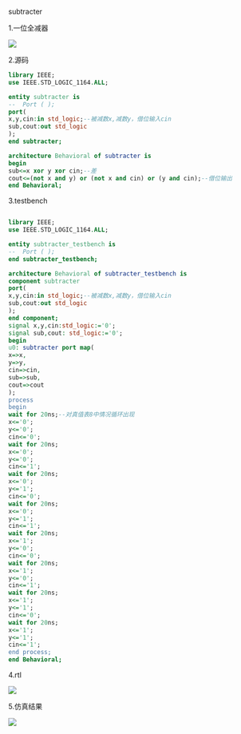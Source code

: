 subtracter

1.一位全减器

![](https://cdn.jsdelivr.net/gh/oscarzqf/typoraPictures/qq_pic_merged_1664196239502.jpg)

2.源码

```vhdl
library IEEE;
use IEEE.STD_LOGIC_1164.ALL;

entity subtracter is
--  Port ( );
port(
x,y,cin:in std_logic;--被减数x,减数y，借位输入cin
sub,cout:out std_logic
);
end subtracter;

architecture Behavioral of subtracter is
begin
sub<=x xor y xor cin;--差
cout<=(not x and y) or (not x and cin) or (y and cin);--借位输出
end Behavioral;
```

3.testbench

```vhdl

library IEEE;
use IEEE.STD_LOGIC_1164.ALL;

entity subtracter_testbench is
--  Port ( );
end subtracter_testbench;

architecture Behavioral of subtracter_testbench is
component subtracter
port(
x,y,cin:in std_logic;--被减数x,减数y，借位输入cin
sub,cout:out std_logic
);
end component;
signal x,y,cin:std_logic:='0';
signal sub,cout: std_logic:='0';
begin
u0: subtracter port map(
x=>x,
y=>y,
cin=>cin,
sub=>sub,
cout=>cout
);
process
begin
wait for 20ns;--对真值表8中情况循环出现
x<='0';
y<='0';
cin<='0';
wait for 20ns;
x<='0';
y<='0';
cin<='1';
wait for 20ns;
x<='0';
y<='1';
cin<='0';
wait for 20ns;
x<='0';
y<='1';
cin<='1';
wait for 20ns;
x<='1';
y<='0';
cin<='0';
wait for 20ns;
x<='1';
y<='0';
cin<='1';
wait for 20ns;
x<='1';
y<='1';
cin<='0';
wait for 20ns;
x<='1';
y<='1';
cin<='1';
end process;
end Behavioral;

```

4.rtl

![](https://cdn.jsdelivr.net/gh/oscarzqf/typoraPictures/20220926204300.png)

5.仿真结果

![](https://cdn.jsdelivr.net/gh/oscarzqf/typoraPictures/20220926204219.png)